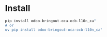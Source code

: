 # Install

```bash
pip install odoo-bringout-oca-ocb-l10n_ca"
# or
uv pip install odoo-bringout-oca-ocb-l10n_ca"
```
